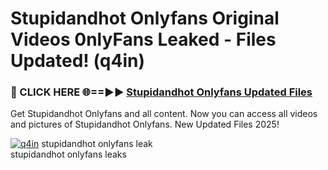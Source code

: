 # Stupidandhot Onlyfans Original Videos 0nlyFans Leaked - Files Updated! (q4in)

<h3>🔴 CLICK HERE 🌐==►► <a href="https://tinyurl.com/ms9xzufz" rel="nofollow">Stupidandhot Onlyfans Updated Files</a></h3>

Get Stupidandhot Onlyfans and all content. Now you can access all videos and pictures of Stupidandhot Onlyfans. New Updated Files 2025!

[![q4in](https://i.imgur.com/PQ7UWWw.gif)](https://tinyurl.com/ms9xzufz)
stupidandhot onlyfans leak<br>
stupidandhot onlyfans leaks